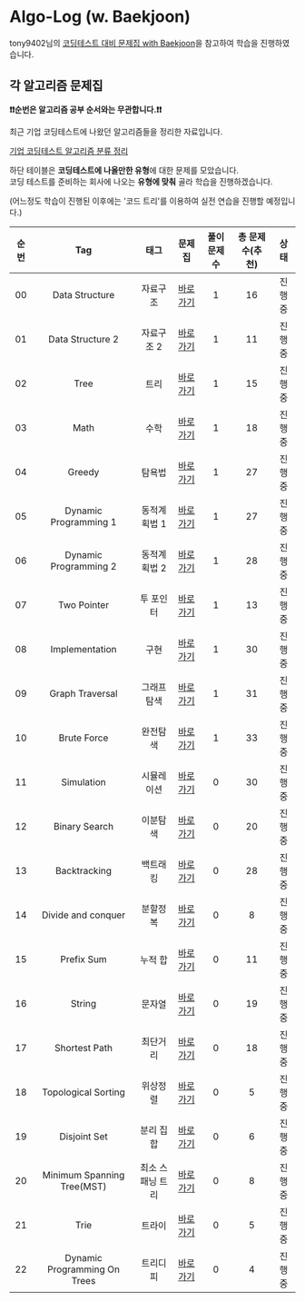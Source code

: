 # Algo-Log (w. Baekjoon)

tony9402님의 [코딩테스트 대비 문제집 with Baekjoon](https://github.com/tony9402/baekjoon)을 참고하여 학습을 진행하였습니다. 

## 각 알고리즘 문제집
**❗️❗️순번은 알고리즘 공부 순서와는 무관합니다.❗️❗️**

최근 기업 코딩테스트에 나왔던 알고리즘들을 정리한 자료입니다. 

[기업 코딩테스트 알고리즘 분류 정리](./CodingTest.md)

하단 테이블은 **코딩테스트에 나올만한 유형**에 대한 문제를 모았습니다.   
코딩 테스트를 준비하는 회사에 나오는 **유형에 맞춰** 골라 학습을 진행하겠습니다.

(어느정도 학습이 진행된 이후에는 '코드 트리'를 이용하여 실전 연습을 진행할 예정입니다.)


| 순번 | Tag                          | 태그                | 문제집    | 풀이 문제 수 | 총 문제 수(추천) |  상태             |
| :--: | :--------------------------: | :-----------------: | :------:  | :---------:  | :------: |:---------------:|
| 00 | Data Structure | 자료구조 | [바로가기](./data_structure) | 1 | 16 | 진행중 |
| 01 | Data Structure 2 | 자료구조 2 | [바로가기](./data_structure2) | 1 | 11 | 진행중 |
| 02 | Tree | 트리 | [바로가기](./tree) | 1 | 15 | 진행중 |
| 03 | Math | 수학 | [바로가기](./math) | 1 | 18 | 진행중 |
| 04 | Greedy | 탐욕법 | [바로가기](./greedy) | 1 | 27 | 진행중 |
| 05 | Dynamic Programming 1 | 동적계획법 1 | [바로가기](./dynamic_programming_1) | 1 | 27 | 진행중 |
| 06 | Dynamic Programming 2 | 동적계획법 2 | [바로가기](./dynamic_programming_2) | 1 | 28 | 진행중 |
| 07 | Two Pointer | 투 포인터 | [바로가기](./two_pointer) | 1 | 13 | 진행중 |
| 08 | Implementation | 구현 | [바로가기](./implementation) | 1 | 30 | 진행중 |
| 09 | Graph Traversal | 그래프 탐색 | [바로가기](./graph_traversal) | 1 | 31 | 진행중 |
| 10 | Brute Force | 완전탐색 | [바로가기](./brute_force) | 1 | 33 | 진행중 |
| 11 | Simulation | 시뮬레이션 | [바로가기](./simulation) | 0 | 30 | 진행중 |
| 12 | Binary Search | 이분탐색 | [바로가기](./binary_search) | 0 | 20 | 진행중 |
| 13 | Backtracking | 백트래킹 | [바로가기](./backtracking) | 0 | 28 | 진행중 |
| 14 | Divide and conquer | 분할정복 | [바로가기](./divide_and_conquer) | 0 | 8 | 진행중 |
| 15 | Prefix Sum | 누적 합 | [바로가기](./prefix_sum) | 0 | 11 | 진행중 |
| 16 | String | 문자열 | [바로가기](./string) | 0 | 19 | 진행중 |
| 17 | Shortest Path | 최단거리 | [바로가기](./shortest_path) | 0 | 18 | 진행중 |
| 18 | Topological Sorting | 위상정렬 | [바로가기](./topological_sorting) | 0 | 5 | 진행중 |
| 19 | Disjoint Set | 분리 집합 | [바로가기](./disjoint_set) | 0 | 6 | 진행중 |
| 20 | Minimum Spanning Tree(MST) | 최소 스패닝 트리 | [바로가기](./minimum_spanning_tree) | 0 | 8 | 진행중 |
| 21 | Trie | 트라이 | [바로가기](./trie) | 0 | 5 | 진행중 |
| 22 | Dynamic Programming On Trees | 트리디피 | [바로가기](./dynamic_programming_on_trees) | 0 | 4 | 진행중 |
